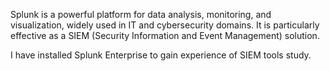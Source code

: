 Splunk is a powerful platform for data analysis, monitoring, and visualization, widely used in IT and cybersecurity domains. It is particularly effective as a SIEM (Security Information and Event Management) solution.

I have installed Splunk Enterprise to gain experience of SIEM tools study.
